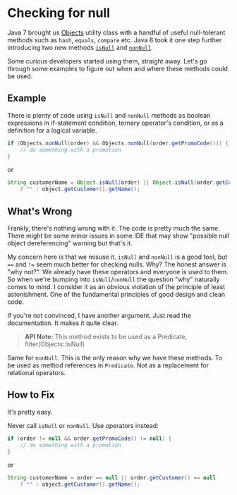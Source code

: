Checking for null
=================

Java 7 brought us [Objects](https://docs.oracle.com/javase/8/docs/api/java/util/Objects.html)
utility class with a handful of useful null-tolerant methods such as
`hash`, `equals`, `compare` etc. Java 8 took it one step further
introducing two new methods
[`isNull`](https://docs.oracle.com/javase/8/docs/api/java/util/Objects.html#isNull-java.lang.Object-)
and [`nonNull`](https://docs.oracle.com/javase/8/docs/api/java/util/Objects.html#nonNull-java.lang.Object-).

Some curious developers started using them, straight away. Let's go
through some examples to figure out when and where these methods could
be used.

Example
-------

There is plenty of code using `isNull` and `nonNull` methods as boolean
expressions in if-statement condition, ternary operator's condition, or
as a definition for a logical variable.

```java
if (Objects.nonNull(order) && Objects.nonNull(order.getPromoCode())) {
    // do something with a promotion
}
```

or

```java
String customerName = Object.isNull(order) || Object.isNull(order.getCustomer())
    ? "" : object.getCustomer().getName();
```

What's Wrong
------------

Frankly, there's nothing wrong with it. The code is pretty much the same.
There might be some minor issues in some IDE that may show "possible null
object dereferencing" warning but that's it.

My concern here is that we misuse it. `isNull` and `nonNull` is a good
tool, but `==` and `!=` seem much better for checking nulls. Why? The
honest answer is "why not?". We already have these operators and
everyone is used to them. So when we're bumping into `isNull`/`nonNull`
the question "why" naturally comes to mind. I consider it as an obvious
violation of the principle of least astonishment. One of the fundamental
principles of good design and clean code.

If you're not convinced, I have another argument. Just read the
documentation. It makes it quite clear.

> **API Note:**
> This method exists to be used as a Predicate, filter(Objects::isNull)

Same for `nonNull`. This is the only reason why we have these methods.
To be used as method references in `Predicate`. Not as a replacement for
relational operators.

How to Fix
----------

It's pretty easy.

Never call `isNull` or `nonNull`. Use operators instead:

```java
if (order != null && order.getPromoCode() != null) {
    // do something with a promotion
}
```

or

```java
String customerName = order == null || order.getCustomer() == null
    ? "" : object.getCustomer().getName();
```
